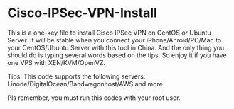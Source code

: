 # Cisco-IPSec-VPN-Install
This is a one-key file to install Cisco IPSec VPN on CentOS or Ubuntu Server.
It will be stable when you connect your iPhone/Anroid/PC/Mac to your CentOS/Ubuntu Server with this tool in China.
And the only thing you should do is typing several words based on the tips.
So enjoy it if you have one VPS with XEN/KVM/OpenVZ.

Tips: This code supports the following servers: Linode/DigitalOcean/Bandwagonhost/AWS and more.

Pls remember, you must run this codes with your root user.
